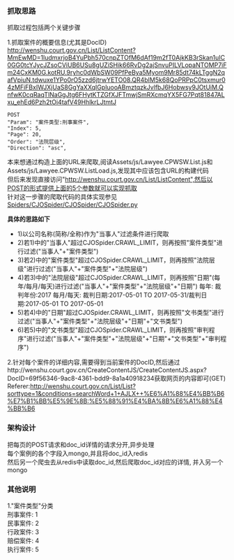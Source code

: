 ### 抓取思路
抓取过程包括两个关键步骤

1.抓取案件的概要信息(尤其是DocID)  
http://wenshu.court.gov.cn/List/ListContent?MmEwMD=1ludmxrjoB4YuPbh570cnpZTOfM6dAf19m2fT0AjkKB3rSkan1uIC0GG0tcYJycJZsoCViUB6USu8gUZiSHik66RvDg2ajSnvuPILVLopaNTOMP7iFm24CxKM0G.kotRU.9ryhc0dWbSW09PfPeBya5Myom9Mr85dt74kLTggN2qafVpiuN.tdwuxe1YPo0rO5zzd6jtrwYETO08.QR4bIM5k68QoPRPpC0tsxmur04zMFiFBxIWJXjUaS8GgYaXXqIGpluooABmztqzkJvlfbJ6Hobwsy9JOtUiM.QnfwK0cqRaqTlNaGgJtg6FHytKTZGfXJFTmwjSmRXcmqYX5FG7Pqt81847ALxu_ehEd6Pzh2tOi4tafV49HhlkrLJtmtJ

```
POST
"Param": "案件类型:刑事案件",
"Index": 5,
"Page": 20,
"Order": "法院层级",
"Direction": "asc",
```

本来想通过构造上面的URL来爬取,阅读Assets/js/Lawyee.CPWSW.List.js和Assets/js/Lawyee.CPWSW.ListLoad.js,发现其中应该包含URL的构建代码  
但后来发现直接访问"http://wenshu.court.gov.cn/List/ListContent",然后以POST的形式提供上面的5个参数就可以实现抓取  
针对这一步骤的爬取代码的具体实现参见[Spiders/CJOSpider/CJOSpider/CJOSpider.py](https://github.com/hee0624/fintech_spider/blob/master/Spiders/CJOSpider/CJOSpider/spiders/CJOSpider.py)  

**具体的思路如下**

+ 1)以公司名称(简称/全称)作为"当事人"过滤条件进行爬取
+ 2)若1)中的"当事人"超过CJOSpider.CRAWL_LIMIT，则再按照"案件类型"进行过滤("当事人"+"案件类型")
+ 3)若2)中的"案件类型"超过CJOSpider.CRAWL_LIMIT，则再按照"法院层级"进行过滤("当事人"+"案件类型"+"法院层级")
+ 4)若3)中的"法院层级"超过CJOSpider.CRAWL_LIMIT，则再按照"日期"(每年/每月/每天)进行过滤("当事人"+"案件类型"+"法院层级"+"日期")
每年: 裁判年份:2017    每月/每天: 裁判日期:2017-05-01 TO 2017-05-31/裁判日期:2017-05-01 TO 2017-05-01
+ 5)若4)中的"日期"超过CJOSpider.CRAWL_LIMIT，则再按照"文书类型"进行过滤("当事人"+"案件类型"+"法院层级"+"日期"+"文书类型")
+ 6)若5)中的"文书类型"超过CJOSpider.CRAWL_LIMIT，则再按照"审判程序"进行过滤("当事人"+"案件类型"+"法院层级"+"日期"+"文书类型"+"审判程序")

2.针对每个案件的详细内容,需要得到当前案件的DocID,然后通过http://wenshu.court.gov.cn/CreateContentJS/CreateContentJS.aspx?DocID=69f56346-9ac8-4361-bdd9-8a1a40918234获取网页的内容即可(GET)  
Referer:http://wenshu.court.gov.cn/List/List?sorttype=1&conditions=searchWord+1+AJLX++%E6%A1%88%E4%BB%B6%E7%B1%BB%E5%9E%8B:%E5%88%91%E4%BA%8B%E6%A1%88%E4%BB%B6


### 架构设计
把每页的POST请求和doc_id详情的请求分开,异步处理  
每个案例的各个字段入mongo,并且将doc_id入redis  
然后另一个爬虫去从redis中读取doc_id,然后爬取doc_id对应的详情, 并入另一个mongo  

### 其他说明
1."案件类型"分类  
刑事案件: 1  
民事案件: 2  
行政案件: 3  
赔偿案件: 4  
执行案件: 5  
